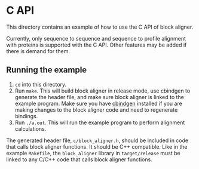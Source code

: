 # C API
This directory contains an example of how to use the C API of block aligner.

Currently, only sequence to sequence and sequence to profile alignment with
proteins is supported with the C API. Other features may be added if there
is demand for them.

## Running the example
1. `cd` into this directory.
2. Run `make`. This will build block aligner in release mode, use cbindgen
to generate the header file, and make sure block aligner is linked to the
example program. Make sure you have [cbindgen](https://github.com/eqrion/cbindgen) installed
if you are making changes to the block aligner code and need to regenerate bindings.
3. Run `./a.out`. This will run the example program to perform alignment
calculations.

The generated header file, `c/block_aligner.h`, should be included in
code that calls block aligner functions. It should be C++ compatible.
Like in the example `Makefile`, the `block_aligner` library in `target/release`
must be linked to any C/C++ code that calls block aligner functions.
